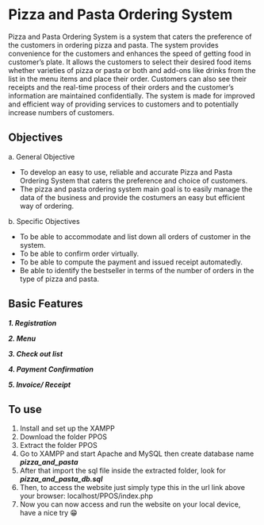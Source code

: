 # Pizza and Pasta Ordering System
Pizza and Pasta Ordering System is a system that caters the preference of 
the customers in ordering pizza and pasta. The system provides convenience 
for the customers and enhances the speed of getting food in customer’s plate. 
It allows the customers to select their desired food items whether varieties of 
pizza or pasta or both and add-ons like drinks from the list in the menu items 
and place their order. Customers can also see their receipts and the real-time 
process of their orders and the customer’s information are maintained 
confidentially. The system is made for improved and efficient way of providing 
services to customers and to potentially increase numbers of customers.

## Objectives
a. General Objective <br>
+ To develop an easy to use, reliable and accurate Pizza and Pasta 
Ordering System that caters the preference and choice of customers. <br>
+ The pizza and pasta ordering system main goal is to easily manage the 
data of the business and provide the costumers an easy but efficient way 
of ordering.<br>

b. Specific Objectives<br>
+ To be able to accommodate and list down all orders of customer in the 
system.
+ To be able to confirm order virtually.
+ To be able to compute the payment and issued receipt automatedly.
+ Be able to identify the bestseller in terms of the number of orders in the 
type of pizza and pasta.

## Basic Features
***1. Registration***

***2. Menu***

***3. Check out list***

***4. Payment Confirmation***

***5. Invoice/ Receipt***

## To use
1. Install and set up the XAMPP
2. Download the folder PPOS
3. Extract the folder PPOS
4. Go to XAMPP and start Apache and MySQL then create database name ***pizza_and_pasta***
5. After that import the sql file inside the extracted folder, look for ***pizza_and_pasta_db.sql***
6. Then, to access the website just simply type this in the url link above your browser: localhost/PPOS/index.php
7. Now you can now access and run the website on your local device, have a nice try 😁
